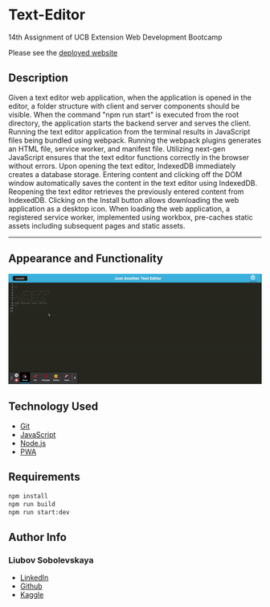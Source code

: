 # Text-Editor
14th Assignment of UCB Extension Web Development Bootcamp

Please see the [deployed website](https://dashboard.heroku.com/apps/pwa-text-editor-luba/deploy/github)

## Description

Given a text editor web application, when the application is opened in the editor, a folder structure with client and server components should be visible. When the command "npm run start" is executed from the root directory, the application starts the backend server and serves the client. Running the text editor application from the terminal results in JavaScript files being bundled using webpack. Running the webpack plugins generates an HTML file, service worker, and manifest file. Utilizing next-gen JavaScript ensures that the text editor functions correctly in the browser without errors. Upon opening the text editor, IndexedDB immediately creates a database storage. Entering content and clicking off the DOM window automatically saves the content in the text editor using IndexedDB. Reopening the text editor retrieves the previously entered content from IndexedDB. Clicking on the Install button allows downloading the web application as a desktop icon. When loading the web application, a registered service worker, implemented using workbox, pre-caches static assets including subsequent pages and static assets. 

---
## Appearance and Functionality
![](/assets/jate.gif)

## Technology Used

- [Git](https://git-scm.com/)
- [JavaScript](https://www.javascript.com/)
- [Node.js](https://nodejs.dev/)
- [PWA](https://web.dev/progressive-web-apps/)


## Requirements

```
npm install
npm run build
npm run start:dev
```

## Author Info

### Liubov Sobolevskaya

- [LinkedIn](https://www.linkedin.com/in/liubov-sobolevskaya/)
- [Github](https://github.com/LiubovSobolevskaya)
- [Kaggle](https://www.kaggle.com/lyubovsobolevskaya)

